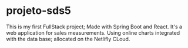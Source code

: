# projeto-sds5
This is my first FullStack project; Made with Spring Boot and React.
It's a web application for sales measurements. Using online charts integrated with the data base; allocated on the Netlifly CLoud.
